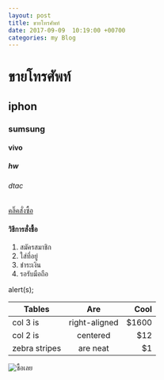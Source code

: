 ```yaml
---
layout: post
title: ขายโทรศัพท์
date: 2017-09-09  10:19:00 +00700
categories: my Blog
---
```

# ขายโทรศัพท์
## iphon
### sumsung
#### vivo
##### hw
###### dtac
[คลิ๊คสั่งซื้อ](https://www.kaitorasap.com/images/kaitorasap.png)
#### วิธีการสั่งชื้อ
1. สมัครสมาชิก
2. ใส่ที่อยู่
3. ชำระเงิน
4. รอรับมือถือ

[logo]: https://www.kaitorasap.com/images/kaitorasap.png
alert(s);

| Tables        | Are           | Cool  |
| ------------- |:-------------:| -----:|
| col 3 is      | right-aligned | $1600 |
| col 2 is      | centered      |   $12 |
| zebra stripes | are neat      |    $1 |


![ซื้อเลย](https://www.kaitorasap.com/images/wwbuy_.png)
